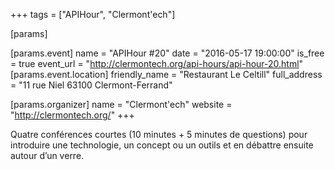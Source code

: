 +++
tags = ["APIHour", "Clermont'ech"]

[params]

[params.event]
name = "APIHour #20"
date = "2016-05-17 19:00:00"
is_free = true
event_url = "http://clermontech.org/api-hours/api-hour-20.html"
[params.event.location]
friendly_name = "Restaurant Le Celtill"
full_address = "11 rue Niel 63100 Clermont-Ferrand"

[params.organizer]
name = "Clermont'ech"
website = "http://clermontech.org/"
+++

Quatre conférences courtes (10 minutes + 5 minutes de questions) pour introduire une technologie, un concept ou un outils et en débattre ensuite autour d’un verre.